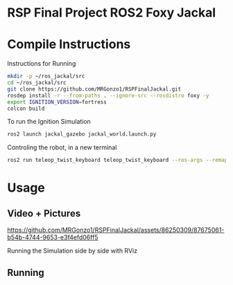 # RSP Final Project ROS2 Foxy Jackal

# Compile Instructions

Instructions for Running

```bash
mkdir -p ~/ros_jackal/src
cd ~/ros_jackal/src
git clone https://github.com/MRGonzo1/RSPFinalJackal.git
rosdep install -r --from-paths . --ignore-src --rosdistro foxy -y
export IGNITION_VERSION=fortress
colcon build
```

To run the Ignition Simulation

```bash
ros2 launch jackal_gazebo jackal_world.launch.py
```
Controling the robot, in a new terminal

```bash
ros2 run teleop_twist_keyboard teleop_twist_keyboard --ros-args --remap /cmd_vel:=/diff_drive_base_controller/cmd_vel_unstamped
```

# Usage

## Video + Pictures


https://github.com/MRGonzo1/RSPFinalJackal/assets/86250309/87675061-b54b-4744-9653-e3f4efd06ff5

Running the Simulation side by side with RViz

## Running



